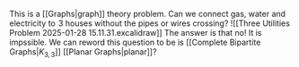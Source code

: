 This is a [[Graphs|graph]] theory problem. Can we connect gas, water and electricity to $\hspace{0pt}3$ houses without the pipes or wires crossing?
![[Three Utilities Problem 2025-01-28 15.11.31.excalidraw]]
The answer is that no! It is impssible.
We can reword this question to be is [[Complete Bipartite Graphs|$K_{3,3}$]] [[Planar Graphs|planar]]?
